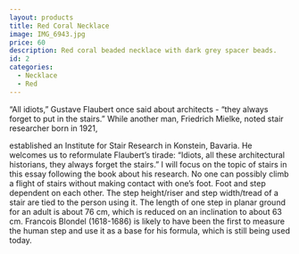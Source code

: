 ```yaml
---
layout: products
title: Red Coral Necklace
image: IMG_6943.jpg
price: 60
description: Red coral beaded necklace with dark grey spacer beads.
id: 2
categories:   
  - Necklace
  - Red
---
```



“All idiots,” Gustave Flaubert once said about architects - “they always forget to put in the stairs.” While another man, Friedrich Mielke, noted stair researcher born in 1921,

 established an Institute for Stair Research in Konstein, Bavaria. He welcomes us to reformulate Flaubert’s tirade: “Idiots, all these architectural historians, they always forget the stairs.” I will focus on the topic of stairs in this essay following the book about his research.
No one can possibly climb a flight of stairs without making contact with one’s foot. Foot and step dependent on each other. The step height/riser and step width/tread of a stair are tied to the person using it. The length of one step in planar ground for an adult is about 76 cm, which is reduced on an inclination to about 63 cm. Francois Blondel (1618-1686) is likely to have been the first to measure the human step and use it as a base for his formula, which is still being used today.
